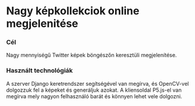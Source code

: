 # Nagy képkollekciok online megjelenitése
### Cél
Nagy mennyiségű Twitter képek böngészőn keresztüli megjelenítése. 
### Használt technológiák
A szerver Django keretrendszer segítségével van megírva, és OpenCV-vel dolgozzuk fel a képeket és generáljuk azokat. 
A kliensoldal P5.js-el van megírva mely nagyon felhasználó barát és könnyen lehet vele dolgozni.
